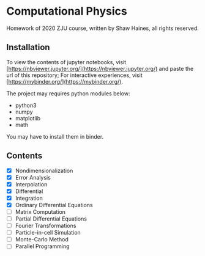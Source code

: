 # Computational Physics

Homework of 2020 ZJU course, written by Shaw Haines, all rights reserved.

## Installation

To view the contents of jupyter notebooks, visit [https://nbviewer.jupyter.org/](https://nbviewer.jupyter.org/) and paste the url of this repository;
For interactive experiences, visit [https://mybinder.org/](https://mybinder.org/).

The project may requires python modules below:

* python3
* numpy
* matplotlib
* math

You may have to install them in binder.

## Contents

- [x] Nondimensionalization
- [x] Error Analysis
- [x] Interpolation
- [x] Differential
- [x] Integration
- [x] Ordinary Differential Equations
- [ ] Matrix Computation
- [ ] Partial Differential Equations
- [ ] Fourier Transformations
- [ ] Particle-in-cell Simulation
- [ ] Monte-Carlo Method
- [ ] Parallel Programming
